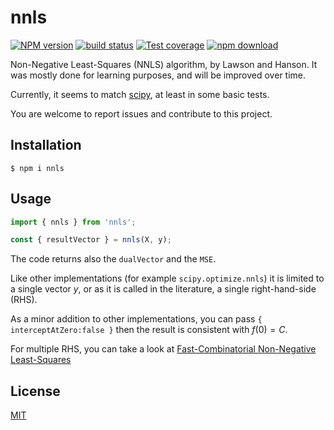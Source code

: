 # nnls

[![NPM version][npm-image]][npm-url]
[![build status][ci-image]][ci-url]
[![Test coverage][codecov-image]][codecov-url]
[![npm download][download-image]][download-url]

Non-Negative Least-Squares (NNLS) algorithm, by Lawson and Hanson. It was mostly done for learning purposes, and will be improved over time.

Currently, it seems to match [scipy](https://docs.scipy.org/doc/scipy/reference/generated/scipy.optimize.nnls.html), at least in some basic tests.

You are welcome to report issues and contribute to this project.

## Installation

`$ npm i nnls`

## Usage

```js
import { nnls } from 'nnls';

const { resultVector } = nnls(X, y);
```

The code returns also the `dualVector` and the `MSE`.

Like other implementations (for example `scipy.optimize.nnls`) it is limited to a single vector $y$, or as it is called in the literature, a single right-hand-side (RHS).

As a minor addition to other implementations, you can pass `{ interceptAtZero:false }` then the result is consistent with $f(0)=C$.


For multiple RHS, you can take a look at [Fast-Combinatorial Non-Negative Least-Squares](https://github.com/mljs/fcnnls)

## License

[MIT](./LICENSE)

[npm-image]: https://img.shields.io/npm/v/nnls.svg
[npm-url]: https://www.npmjs.com/package/nnls
[ci-image]: https://github.com/santimirandarp/nnls/workflows/Node.js%20CI/badge.svg?branch=main
[ci-url]: https://github.com/santimirandarp/nnls/actions?query=workflow%3A%22Node.js+CI%22
[codecov-image]: https://img.shields.io/codecov/c/github/santimirandarp/nnls.svg
[codecov-url]: https://codecov.io/gh/santimirandarp/nnls
[download-image]: https://img.shields.io/npm/dm/nnls.svg
[download-url]: https://www.npmjs.com/package/nnls
